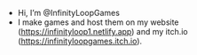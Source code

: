 - Hi, I’m @InfinityLoopGames
- I make games and host them on my website (https://infinityloop1.netlify.app) and my itch.io (https://infinityloopgames.itch.io).

<!---
EnzoPassini/EnzoPassini is a ✨ special ✨ repository because its `README.md` (this file) appears on your GitHub profile.
You can click the Preview link to take a look at your changes.
--->
